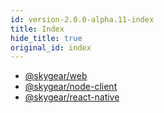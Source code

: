 ```yaml
---
id: version-2.0.0-alpha.11-index
title: Index
hide_title: true
original_id: index
---
```


- [@skygear/web](./web.md)
- [@skygear/node-client](./node-client.md)
- [@skygear/react-native](./react-native.md)
